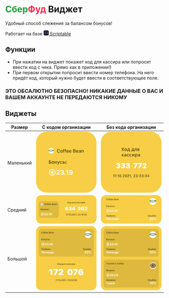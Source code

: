 # <span style="color:#1fa037">Сбер</span><span style="color:#ff244d">Фуд</span> Виджет

Удобный способ слежения за балансом бонусов!

Работает на базе [<img height="16px" src="images/scriptable_icon.png"/> Scriptable](https://scriptable.app/)

## Функции

- При нажатии на виджет покажет код для кассира или попросит ввести код с чека. Прямо как в приложении!)
- При первом открытии попросит ввести номер телефона. На него придёт код, который нужно будет ввести в соответствующее поле.

### **ЭТО ОБСАЛЮТНО БЕЗОПАСНО! НИКАКИЕ ДАННЫЕ О ВАС И ВАШЕМ АККАУНТЕ НЕ ПЕРЕДАЮТСЯ НИКОМУ**

## Виджеты

Размер | С кодом организации | Без кода организации
---|--- | ---
Маленький | ![small widget without organization ID](images/small_with-id.png) | ![small widget with organization ID](images/small_without-id.png) 
Средний | ![medium widget without organization ID](images/medium_with-id.png) | ![medium widget with organization ID](images/medium_without-id.png) 
Большой | ![medium widget without organization ID](images/large_with-id.png) | ![medium widget with organization ID](images/large_without-id.png) 


